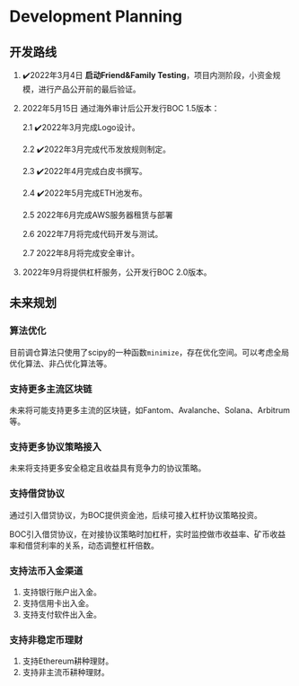 # Development Planning

## 开发路线

1. ✔️2022年3月4日 **启动Friend\&Family Testing**，项目内测阶段，小资金规模，进行产品公开前的最后验证。
2.  2022年5月15日 通过海外审计后公开发行BOC 1.5版本：

    2.1 ✔️2022年3月完成Logo设计。

    2.2 ✔️2022年3月完成代币发放规则制定。

    2.3 ✔️2022年4月完成白皮书撰写。

    2.4 ✔️2022年5月完成ETH池发布。

    2.5 2022年6月完成AWS服务器租赁与部署

    2.6 2022年7月将完成代码开发与测试。

    2.7 2022年8月将完成安全审计。

3. 2022年9月将提供杠杆服务，公开发行BOC 2.0版本。

## 未来规划

### 算法优化

目前调仓算法只使用了scipy的一种函数`minimize`，存在优化空间。可以考虑全局优化算法、非凸优化算法等。

### 支持更多主流区块链

未来将可能支持更多主流的区块链，如Fantom、Avalanche、Solana、Arbitrum等。

### 支持更多协议策略接入

未来将支持更多安全稳定且收益具有竞争力的协议策略。

### 支持借贷协议

通过引入借贷协议，为BOC提供资金池，后续可接入杠杆协议策略投资。

BOC引入借贷协议，在对接协议策略时加杠杆，实时监控做市收益率、矿币收益率和借贷利率的关系，动态调整杠杆倍数。

### 支持法币入金渠道

1. 支持银行账户出入金。
2. 支持信用卡出入金。
3. 支持支付软件出入金。

### 支持非稳定币理财

1. 支持Ethereum耕种理财。
2. 支持非主流币耕种理财。

